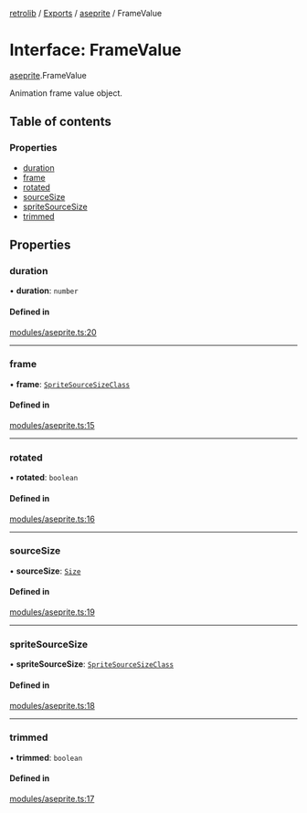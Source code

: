 [retrolib](../README.md) / [Exports](../modules.md) / [aseprite](../modules/aseprite.md) / FrameValue

# Interface: FrameValue

[aseprite](../modules/aseprite.md).FrameValue

Animation frame value object.

## Table of contents

### Properties

- [duration](aseprite.FrameValue.md#duration)
- [frame](aseprite.FrameValue.md#frame)
- [rotated](aseprite.FrameValue.md#rotated)
- [sourceSize](aseprite.FrameValue.md#sourcesize)
- [spriteSourceSize](aseprite.FrameValue.md#spritesourcesize)
- [trimmed](aseprite.FrameValue.md#trimmed)

## Properties

### duration

• **duration**: `number`

#### Defined in

[modules/aseprite.ts:20](https://github.com/philbgarner/retrolib/blob/9851c78/src/modules/aseprite.ts#L20)

___

### frame

• **frame**: [`SpriteSourceSizeClass`](aseprite.SpriteSourceSizeClass.md)

#### Defined in

[modules/aseprite.ts:15](https://github.com/philbgarner/retrolib/blob/9851c78/src/modules/aseprite.ts#L15)

___

### rotated

• **rotated**: `boolean`

#### Defined in

[modules/aseprite.ts:16](https://github.com/philbgarner/retrolib/blob/9851c78/src/modules/aseprite.ts#L16)

___

### sourceSize

• **sourceSize**: [`Size`](aseprite.Size.md)

#### Defined in

[modules/aseprite.ts:19](https://github.com/philbgarner/retrolib/blob/9851c78/src/modules/aseprite.ts#L19)

___

### spriteSourceSize

• **spriteSourceSize**: [`SpriteSourceSizeClass`](aseprite.SpriteSourceSizeClass.md)

#### Defined in

[modules/aseprite.ts:18](https://github.com/philbgarner/retrolib/blob/9851c78/src/modules/aseprite.ts#L18)

___

### trimmed

• **trimmed**: `boolean`

#### Defined in

[modules/aseprite.ts:17](https://github.com/philbgarner/retrolib/blob/9851c78/src/modules/aseprite.ts#L17)
